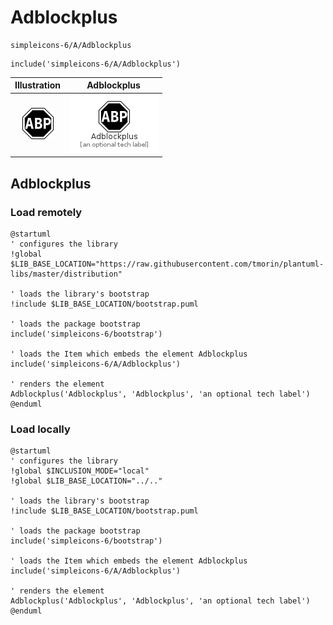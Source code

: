 # Adblockplus


```text
simpleicons-6/A/Adblockplus
```

```text
include('simpleicons-6/A/Adblockplus')
```



| Illustration | Adblockplus |
| :---: | :---: |
| ![illustration for Illustration](../../simpleicons-6/A/Adblockplus.png) | ![illustration for Adblockplus](../../simpleicons-6/A/Adblockplus.Local.png) |




## Adblockplus

### Load remotely
```plantuml
@startuml
' configures the library
!global $LIB_BASE_LOCATION="https://raw.githubusercontent.com/tmorin/plantuml-libs/master/distribution"

' loads the library's bootstrap
!include $LIB_BASE_LOCATION/bootstrap.puml

' loads the package bootstrap
include('simpleicons-6/bootstrap')

' loads the Item which embeds the element Adblockplus
include('simpleicons-6/A/Adblockplus')

' renders the element
Adblockplus('Adblockplus', 'Adblockplus', 'an optional tech label')
@enduml
```

### Load locally
```plantuml
@startuml
' configures the library
!global $INCLUSION_MODE="local"
!global $LIB_BASE_LOCATION="../.."

' loads the library's bootstrap
!include $LIB_BASE_LOCATION/bootstrap.puml

' loads the package bootstrap
include('simpleicons-6/bootstrap')

' loads the Item which embeds the element Adblockplus
include('simpleicons-6/A/Adblockplus')

' renders the element
Adblockplus('Adblockplus', 'Adblockplus', 'an optional tech label')
@enduml
```

